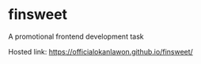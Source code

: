 # finsweet
A promotional frontend development task 

Hosted link: https://officialokanlawon.github.io/finsweet/

